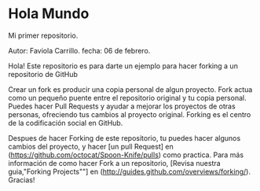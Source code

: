# Hola Mundo
Mi primer repositorio.

Autor: Faviola Carrillo.
fecha: 06 de febrero.

Hola!
Este repositorio es para darte un ejemplo para hacer forking a un repositorio de GitHub

Crear un fork es producir una copia personal de algun proyecto. Fork actua como un pequeño puente entre el repositorio original y tu copia personal. Puedes hacer Pull Requests y ayudar a mejorar los proyectos de otras personas, ofreciendo tus cambios al proyecto original. Forking es el centro de la codificación social en GitHub.

Despues de hacer Forking de este repositorio, tu puedes hacer algunos cambios del proyecto, y hacer [un pull Request] en (https://github.com/octocat/Spoon-Knife/pulls) como practica. Para más información de como hacer Fork a un repositorio, [Revisa nuestra guia,"Forking Projects""] en (http://guides.github.com/overviews/forking/). Gracias! 
